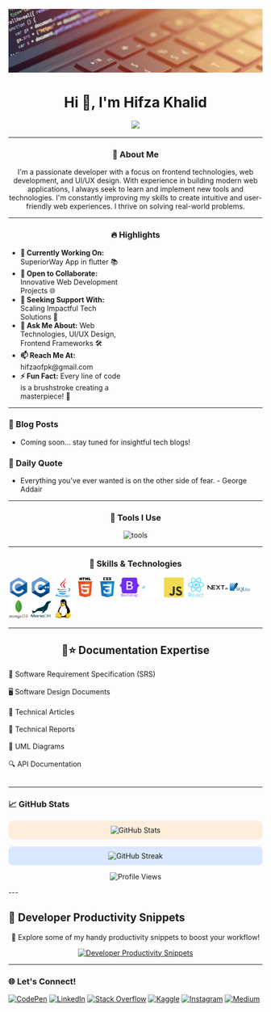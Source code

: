 <p align="center">
  <img src="https://raw.githubusercontent.com/Hifza-Khalid/C-Projects/main/Github_Banner.gif" alt="Github Banner">
</p>

<h1 align="center">Hi 👋, I'm Hifza Khalid</h1>
<p align="center">
  <img src="https://readme-typing-svg.demolab.com?font=Fira+Code&weight=500&size=25&duration=3000&pause=1000&color=03C0FF&center=true&width=500&lines=Frontend+Developer+👨‍💻;Web+Technologies+Expert+🌐;UI/UX+Designer+🎨;React+Developer+⚛️;Machine+Learning+Enthusiast+🤖;Always+learning+new+tech!+📚">
</p>

---
<h3 align="center"> 🚀 About Me </h3>
<p align="center">
I'm a passionate developer with a focus on frontend technologies, web development, and UI/UX design. With experience in building modern web applications, I always seek to learn and implement new tools and technologies. I'm constantly improving my skills to create intuitive and user-friendly web experiences. I thrive on solving real-world problems.
</p>

---
<h3 align="center"> 🔥 Highlights </h3>
<div align="left">
  <img align="right" src="https://github.com/Hifza-Khalid/C-Projects/blob/main/Coding.gif" alt="Coding" width="250" height="250" style="border-radius: 50%; margin: 10px;">
  <ul>
    <li><b>🔭 Currently Working On:</b> SuperiorWay App in flutter 📚</li>
    <li><b>👯 Open to Collaborate:</b> Innovative Web Development Projects 🌐</li>
    <li><b>🤝 Seeking Support With:</b> Scaling Impactful Tech Solutions 🚀</li>
    <li><b>💬 Ask Me About:</b> Web Technologies, UI/UX Design, Frontend Frameworks 🛠️</li>
    <li><b>📫 Reach Me At:</b> hifzaofpk@gmail.com</li>
    <li><b>⚡ Fun Fact:</b> Every line of code is a brushstroke creating a masterpiece! 🎨</li>
  </ul>
</div>

---

### 📄 Blog Posts
<!-- BLOG-POST-LIST:START -->
- Coming soon... stay tuned for insightful tech blogs!
<!-- BLOG-POST-LIST:END -->

### 📜 Daily Quote

<!-- QUOTE-START -->

- Everything you've ever wanted is on the other side of fear. - George Addair

<!-- QUOTE-END -->

---

<h3 align="center"> 🔧 Tools I Use </h3>
<p align="center">
  <img src="https://skillicons.dev/icons?i=anaconda,pycharm,vscode,eclipse,ps,ai,blender" alt="tools" />
</p>
<hr>
<h3 align="center">  🚀 Skills & Technologies </h3>

<p align="left">
  <a href="#"><img src="https://raw.githubusercontent.com/devicons/devicon/master/icons/c/c-original.svg" alt="C" width="40" height="40" /></a>
  <a href="#"><img src="https://raw.githubusercontent.com/devicons/devicon/master/icons/cplusplus/cplusplus-original.svg" alt="C++" width="40" height="40" /></a>
  <a href="#"><img src="https://raw.githubusercontent.com/devicons/devicon/master/icons/java/java-original.svg" alt="Java" width="40" height="40" /></a>
  <a href="#"><img src="https://raw.githubusercontent.com/devicons/devicon/master/icons/html5/html5-original-wordmark.svg" alt="HTML5" width="40" height="40" /></a>
  <a href="#"><img src="https://raw.githubusercontent.com/devicons/devicon/master/icons/css3/css3-original-wordmark.svg" alt="CSS3" width="40" height="40" /></a>
  <a href="#"><img src="https://raw.githubusercontent.com/devicons/devicon/master/icons/bootstrap/bootstrap-plain-wordmark.svg" alt="Bootstrap" width="40" height="40" /></a>
  <a href="#"><img src="https://raw.githubusercontent.com/devicons/devicon/master/icons/tailwindcss/tailwindcss-original-wordmark.svg" alt="Tailwind CSS" width="40" height="40" /></a>
  <a href="#"><img src="https://raw.githubusercontent.com/devicons/devicon/master/icons/javascript/javascript-original.svg" alt="JavaScript" width="40" height="40" /></a>
  <a href="#"><img src="https://raw.githubusercontent.com/devicons/devicon/master/icons/react/react-original-wordmark.svg" alt="React" width="40" height="40" /></a>
  <a href="#"><img src="https://raw.githubusercontent.com/devicons/devicon/master/icons/nextjs/nextjs-original-wordmark.svg" alt="Next.js" width="40" height="40" /></a>
  <a href="#"><img src="https://raw.githubusercontent.com/devicons/devicon/master/icons/sqlite/sqlite-original-wordmark.svg" alt="SQL" width="40" height="40" /></a>
  <a href="#"><img src="https://raw.githubusercontent.com/devicons/devicon/master/icons/mongodb/mongodb-original-wordmark.svg" alt="MongoDB" width="40" height="40" /></a>
  <a href="#"><img src="https://raw.githubusercontent.com/devicons/devicon/master/icons/mariadb/mariadb-original-wordmark.svg" alt="MariaDB" width="40" height="40" /></a>
  <a href="#"><img src="https://raw.githubusercontent.com/devicons/devicon/master/icons/linux/linux-original.svg" alt="Linux" width="40" height="40" /></a>
 
</p>


---
<h2 align="center"> 📄⭐ Documentation Expertise </h2>

<p align="left">
  📑 Software Requirement Specification (SRS)<br><br>
  🖥️ Software Design Documents<br><br>
  📝 Technical Articles<br><br>
  💼 Technical Reports<br><br>
  📜 UML Diagrams<br><br>
  🔍 API Documentation<br><br>
</p>
<hr>

### 📈 GitHub Stats
<p align="center" style="background-color: #FFEDDB; padding: 10px; border-radius: 8px;">
  <img src="https://github-readme-stats.vercel.app/api?username=hifza-khalid&show_icons=true&locale=en" alt="GitHub Stats" />
</p>

<p align="center" style="background-color: #D9E8FF; padding: 10px; border-radius: 8px;">
  <img src="https://github-readme-streak-stats.herokuapp.com/?user=hifza-khalid" alt="GitHub Streak" />
</p>

<p align="center">
  <img src="https://komarev.com/ghpvc/?username=Hifza-Khalid&color=blue&style=flat-square" alt="Profile Views" />
</p>
---

## 📌 Developer Productivity Snippets
<p align="center">
  🚀 Explore some of my handy productivity snippets to boost your workflow!  
</p>

<p align="center">
  <a href="https://gist.github.com/Hifza-Khalid/52e4a7faa1d708e6d3540bc6499a141b" target="_blank">
    <img src="https://img.shields.io/badge/View%20Snippets-%2300C4CC.svg?style=for-the-badge&logo=github" alt="Developer Productivity Snippets">
  </a>
</p>

---


### 🌐 Let's Connect!
<p align="left">
  <a href="https://codepen.io/hifza-the-lessful" target="_blank"><img src="https://raw.githubusercontent.com/rahuldkjain/github-profile-readme-generator/master/src/images/icons/Social/codepen.svg" alt="CodePen" height="30" width="40" /></a>
  <a href="https://www.linkedin.com/in/hifza-khalid/" target="_blank"><img src="https://raw.githubusercontent.com/rahuldkjain/github-profile-readme-generator/master/src/images/icons/Social/linked-in-alt.svg" alt="LinkedIn" height="30" width="40" /></a>
  <a href="https://stackoverflow.com/users/24710539" target="_blank"><img src="https://raw.githubusercontent.com/rahuldkjain/github-profile-readme-generator/master/src/images/icons/Social/stack-overflow.svg" alt="Stack Overflow" height="30" width="40" /></a>
  <a href="https://www.kaggle.com/hifza786" target="_blank"><img src="https://raw.githubusercontent.com/rahuldkjain/github-profile-readme-generator/master/src/images/icons/Social/kaggle.svg" alt="Kaggle" height="30" width="40" /></a>
  <a href="https://www.instagram.com/hifzaofpk/" target="_blank"><img src="https://raw.githubusercontent.com/rahuldkjain/github-profile-readme-generator/master/src/images/icons/Social/instagram.svg" alt="Instagram" height="30" width="40" /></a>
  <a href="https://medium.com/@hifzaofpk" target="_blank"><img src="https://raw.githubusercontent.com/rahuldkjain/github-profile-readme-generator/master/src/images/icons/Social/medium.svg" alt="Medium" height="30" width="40" /></a>
</p>

